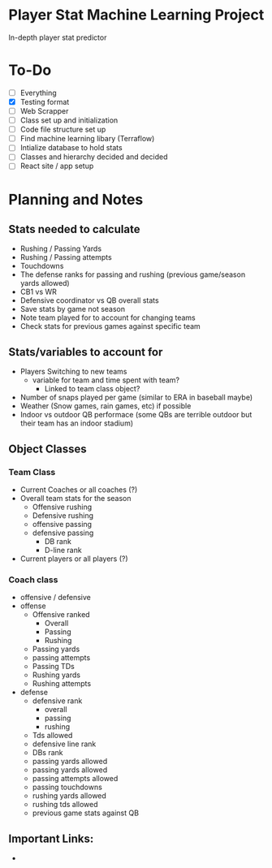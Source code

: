 # Player Stat Machine Learning Project

In-depth player stat predictor

# To-Do

- [ ] Everything
- [x] Testing format
- [ ] Web Scrapper
- [ ] Class set up and initialization
- [ ] Code file structure set up
- [ ] Find machine learning libary (Terraflow)
- [ ] Intialize database to hold stats
- [ ] Classes and hierarchy decided and decided
- [ ] React site / app setup

# **Planning and Notes**

## Stats needed to calculate

- Rushing / Passing Yards
- Rushing / Passing attempts
- Touchdowns
- The defense ranks for passing and rushing (previous game/season yards allowed)
- CB1 vs WR
- Defensive coordinator vs QB overall stats
- Save stats by game not season
- Note team played for to account for changing teams
- Check stats for previous games against specific team

## Stats/variables to account for

- Players Switching to new teams
  - variable for team and time spent with team?
    - Linked to team class object?
- Number of snaps played per game (similar to ERA in baseball maybe)
- Weather (Snow games, rain games, etc) if possible
- Indoor vs outdoor QB performace (some QBs are terrible outdoor but their team has an indoor stadium)

## **Object Classes**

### Team Class

- Current Coaches or all coaches (?)
- Overall team stats for the season
  - Offensive rushing
  - Defensive rushing
  - offensive passing
  - defensive passing
    - DB rank
    - D-line rank
- Current players or all players (?)

### Coach class

- offensive / defensive
- offense
  - Offensive ranked
    - Overall
    - Passing
    - Rushing
  - Passing yards
  - passing attempts
  - Passing TDs
  - Rushing yards
  - Rushing attempts
- defense
  - defensive rank
    - overall
    - passing
    - rushing
  - Tds allowed
  - defensive line rank
  - DBs rank
  - passing yards allowed
  - passing yards allowed
  - passing attempts allowed
  - passing touchdowns
  - rushing yards allowed
  - rushing tds allowed
  - previous game stats against QB

## Important Links:

-
